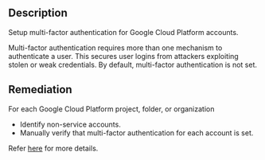 ## Description

Setup multi-factor authentication for Google Cloud Platform accounts.

Multi-factor authentication requires more than one mechanism to authenticate a user. This secures user logins from attackers exploiting stolen or weak credentials. By default, multi-factor authentication is not set.

## Remediation

For each Google Cloud Platform project, folder, or organization
  - Identify non-service accounts.
  - Manually verify that multi-factor authentication for each account is set.

Refer [here](https://support.google.com/accounts/answer/6103523) for more details.